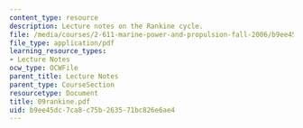 ```yaml
---
content_type: resource
description: Lecture notes on the Rankine cycle.
file: /media/courses/2-611-marine-power-and-propulsion-fall-2006/b9ee45dc7ca8c75b263571bc826e6ae4_09rankine.pdf
file_type: application/pdf
learning_resource_types:
- Lecture Notes
ocw_type: OCWFile
parent_title: Lecture Notes
parent_type: CourseSection
resourcetype: Document
title: 09rankine.pdf
uid: b9ee45dc-7ca8-c75b-2635-71bc826e6ae4
---
```

